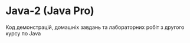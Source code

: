 # Java-2 (Java Pro)
Код демонстрацій, домашніх завдань та лабораторних робіт з другого курсу по Java
